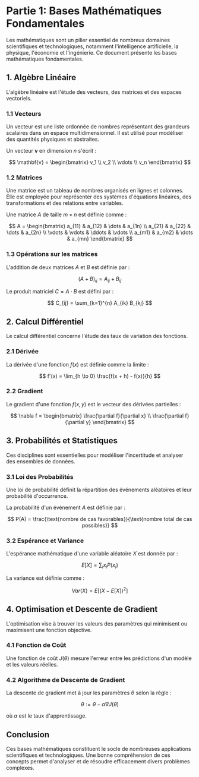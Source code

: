# Partie 1: Bases Mathématiques Fondamentales

Les mathématiques sont un pilier essentiel de nombreux domaines scientifiques et technologiques, notamment l'intelligence artificielle, la physique, l'économie et l'ingénierie. Ce document présente les bases mathématiques fondamentales.

## 1. Algèbre Linéaire

L'algèbre linéaire est l'étude des vecteurs, des matrices et des espaces vectoriels.

### 1.1 Vecteurs

Un vecteur est une liste ordonnée de nombres représentant des grandeurs scalaires dans un espace multidimensionnel. Il est utilisé pour modéliser des quantités physiques et abstraites.

Un vecteur $\mathbf{v}$ en dimension $n$ s'écrit :

$$
\mathbf{v} = 
\begin{bmatrix} 
v_1 \\
v_2 \\
\vdots \\
 v_n 
\end{bmatrix}
$$

### 1.2 Matrices

Une matrice est un tableau de nombres organisés en lignes et colonnes. Elle est employée pour représenter des systèmes d'équations linéaires, des transformations et des relations entre variables.

Une matrice $A$ de taille $m \times n$ est définie comme :

$$
A = 
\begin{bmatrix} a_{11} & a_{12} & \dots & a_{1n} \\
a_{21} & a_{22} & \dots & a_{2n} \\ 
\vdots & \vdots & \ddots & \vdots \\ 
a_{m1} & a_{m2} & \dots & a_{mn} 
\end{bmatrix}
$$

### 1.3 Opérations sur les matrices

L'addition de deux matrices $A$ et $B$ est définie par :

$$
(A + B)_{ij} = A_{ij} + B_{ij}
$$

Le produit matriciel $C = A \cdot B$ est défini par :

$$
C_{ij} = \sum_{k=1}^{n} A_{ik} B_{kj}
$$

## 2. Calcul Différentiel

Le calcul différentiel concerne l'étude des taux de variation des fonctions.

### 2.1 Dérivée

La dérivée d'une fonction $f(x)$ est définie comme la limite :

$$
f'(x) = \lim_{h \to 0} \frac{f(x + h) - f(x)}{h}
$$

### 2.2 Gradient

Le gradient d'une fonction $f(x, y)$ est le vecteur des dérivées partielles :

$$
\nabla f = \begin{bmatrix} \frac{\partial f}{\partial x} \\ \frac{\partial f}{\partial y} \end{bmatrix}
$$

## 3. Probabilités et Statistiques

Ces disciplines sont essentielles pour modéliser l'incertitude et analyser des ensembles de données.

### 3.1 Loi des Probabilités

Une loi de probabilité définit la répartition des événements aléatoires et leur probabilité d'occurrence.

La probabilité d'un événement $A$ est définie par :

$$
P(A) = \frac{\text{nombre de cas favorables}}{\text{nombre total de cas possibles}}
$$

### 3.2 Espérance et Variance

L'espérance mathématique d'une variable aléatoire $X$ est donnée par :

$$
E[X] = \sum_{i} x_i P(x_i)
$$

La variance est définie comme :

$$
Var(X) = E[(X - E[X])^2]
$$

## 4. Optimisation et Descente de Gradient

L'optimisation vise à trouver les valeurs des paramètres qui minimisent ou maximisent une fonction objective.

### 4.1 Fonction de Coût

Une fonction de coût $J(\theta)$ mesure l'erreur entre les prédictions d'un modèle et les valeurs réelles.

### 4.2 Algorithme de Descente de Gradient

La descente de gradient met à jour les paramètres $\theta$ selon la règle :

$$
\theta := \theta - \alpha \nabla J(\theta)
$$

où $\alpha$ est le taux d'apprentissage.

## Conclusion

Ces bases mathématiques constituent le socle de nombreuses applications scientifiques et technologiques. Une bonne compréhension de ces concepts permet d'analyser et de résoudre efficacement divers problèmes complexes.

